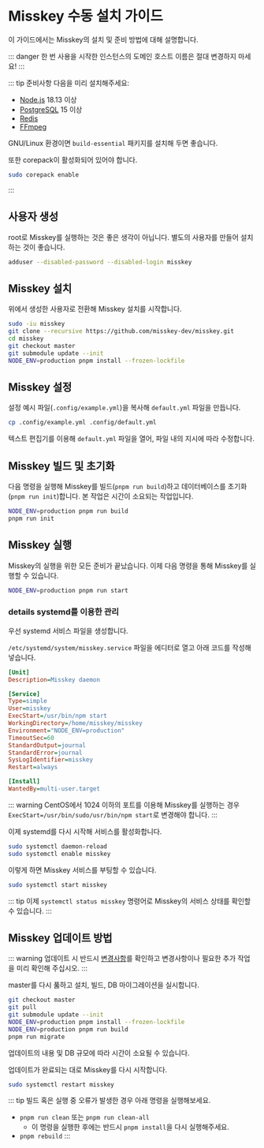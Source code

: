 # Misskey 수동 설치 가이드

이 가이드에서는 Misskey의 설치 및 준비 방법에 대해 설명합니다.

::: danger
한 번 사용을 시작한 인스턴스의 도메인 호스트 이름은 절대 변경하지 마세요!
:::

::: tip 준비사항
다음을 미리 설치해주세요:
- [Node.js](https://nodejs.org) 18.13 이상
- [PostgreSQL](https://www.postgresql.org) 15 이상
- [Redis](https://redis.io)
- [FFmpeg](https://www.ffmpeg.org)

GNU/Linux 환경이면 `build-essential` 패키지를 설치해 두면 좋습니다.

또한 corepack이 활성화되어 있어야 합니다.
```sh
sudo corepack enable
```
:::

## 사용자 생성
root로 Misskey를 실행하는 것은 좋은 생각이 아닙니다. 별도의 사용자를 만들어 설치하는 것이 좋습니다.

```sh
adduser --disabled-password --disabled-login misskey
```

## Misskey 설치
위에서 생성한 사용자로 전환해 Misskey 설치를 시작합니다.

```sh
sudo -iu misskey
git clone --recursive https://github.com/misskey-dev/misskey.git
cd misskey
git checkout master
git submodule update --init
NODE_ENV=production pnpm install --frozen-lockfile
```

## Misskey 설정
설정 예시 파일(`.config/example.yml`)을 복사해 `default.yml` 파일을 만듭니다.
```sh
cp .config/example.yml .config/default.yml
```

텍스트 편집기를 이용해 `default.yml` 파일을 열어, 파일 내의 지시에 따라 수정합니다.

## Misskey 빌드 및 초기화
다음 명령을 실행해 Misskey를 빌드(`pnpm run build`)하고 데이터베이스를 초기화(`pnpm run init`)합니다. 본 작업은 시간이 소요되는 작업입니다.
```sh
NODE_ENV=production pnpm run build
pnpm run init
```

## Misskey 실행
Misskey의 실행을 위한 모든 준비가 끝났습니다. 이제 다음 명령을 통해 Misskey를 실행할 수 있습니다.
```sh
NODE_ENV=production pnpm run start
```

### details systemd를 이용한 관리
우선 systemd 서비스 파일을 생성합니다.

`/etc/systemd/system/misskey.service` 파일을 에디터로 열고 아래 코드를 작성해 넣습니다.
```ini
[Unit]
Description=Misskey daemon

[Service]
Type=simple
User=misskey
ExecStart=/usr/bin/npm start
WorkingDirectory=/home/misskey/misskey
Environment="NODE_ENV=production"
TimeoutSec=60
StandardOutput=journal
StandardError=journal
SysLogIdentifier=misskey
Restart=always

[Install]
WantedBy=multi-user.target
```

::: warning
CentOS에서 1024 이하의 포트를 이용해 Misskey를 실행하는 경우 `ExecStart=/usr/bin/sudo/usr/bin/npm start`로 변경해야 합니다.
:::

이제 systemd를 다시 시작해 서비스를 활성화합니다.
```sh
sudo systemctl daemon-reload
sudo systemctl enable misskey
```

이렇게 하면 Misskey 서비스를 부팅할 수 있습니다.
```sh
sudo systemctl start misskey
```

::: tip
이제 `systemctl status misskey` 명령어로 Misskey의 서비스 상태를 확인할 수 있습니다.
:::

## Misskey 업데이트 방법
::: warning
업데이트 시 반드시 [변경사항](https://github.com/misskey-dev/misskey/blob/master/CHANGELOG.md)를 확인하고 변경사항이나 필요한 추가 작업을 미리 확인해 주십시오.
:::

master를 다시 풇하고 설치, 빌드, DB 마이그레이션을 실시합니다.
```sh
git checkout master
git pull
git submodule update --init
NODE_ENV=production pnpm install --frozen-lockfile
NODE_ENV=production pnpm run build
pnpm run migrate
```

업데이트의 내용 및 DB 규모에 따라 시간이 소요될 수 있습니다.

업데이트가 완료되는 대로 Misskey를 다시 시작합니다.
```sh
sudo systemctl restart misskey
```

::: tip
빌드 혹은 실행 중 오류가 발생한 경우 아래 명령을 실행해보세요.
- `pnpm run clean` 또는 `pnpm run clean-all`
   - 이 명령을 실행한 후에는 반드시 `pnpm install`을 다시 실행해주세요.
- `pnpm rebuild`
:::
